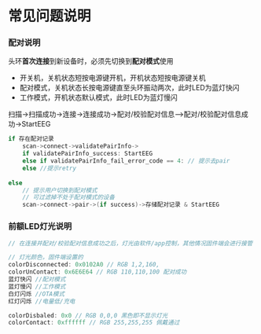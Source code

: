 # 常见问题说明

### 配对说明

头环**首次连接**到新设备时，必须先切换到**配对模式**使用

* 开关机，关机状态短按电源键开机，开机状态短按电源键关机
* 配对模式，关机状态长按电源键直至头环振动两次，此时LED为蓝灯快闪
* 工作模式，开机状态默认模式，此时LED为蓝灯慢闪

扫描-&gt;扫描成功-&gt;连接-&gt;连接成功-&gt;配对/校验配对信息--&gt;配对/校验配对信息成功-&gt;StartEEG

```java
if 存在配对记录 
	scan->connect->validatePairInfo->
	if validatePairInfo_success: StartEEG
	else if validatePairInfo_fail_error_code == 4: // 提示去pair
	else //提示retry
		
else	
	// 提示用户切换到配对模式
	// 可过滤掉不处于配对模式的设备
	scan->connect->pair->(if success)->存储配对记录 & StartEEG
```

### 前额LED灯光说明

```java
// 在连接并配对/校验配对信息成功之后，灯光由软件/app控制，其他情况固件端会进行接管

// 灯光颜色，固件端设置的
colorDisconnected: 0x0102A0 // RGB 1,2,160,
colorUnContact: 0x6E6E64 // RGB 110,110,100 配对成功
蓝灯快闪 //配对模式
蓝灯慢闪 //工作模式
白灯闪烁 //OTA模式
红灯闪烁 //电量低/充电

colorDisbaled: 0x0 // RGB 0,0,0 黑色即不显示灯光
colorContact: 0xffffff // RGB 255,255,255 佩戴通过
```

